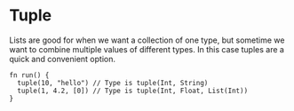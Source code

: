 # Tuple

Lists are good for when we want a collection of one type, but sometime we want
to combine multiple values of different types. In this case tuples are a quick
and convenient option.

```rust,noplaypen
fn run() {
  tuple(10, "hello") // Type is tuple(Int, String)
  tuple(1, 4.2, [0]) // Type is tuple(Int, Float, List(Int))
}
```

